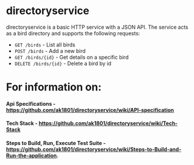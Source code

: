 # directoryservice

directoryservice is a basic HTTP service with a JSON API. The service acts as a bird directory and supports the following requests:

 - `GET /birds` - List all birds
 - `POST /birds` - Add a new bird
 - `GET /birds/{id}` - Get details on a specific bird
 - `DELETE /birds/{id}` - Delete a bird by id


# For information on:
 #### Api Specifications - https://github.com/ak1801/directoryservice/wiki/API-specification
 #### Tech Stack - https://github.com/ak1801/directoryservice/wiki/Tech-Stack
 #### Steps to Build, Run, Execute Test Suite - https://github.com/ak1801/directoryservice/wiki/Steps-to-Build-and-Run-the-application.
